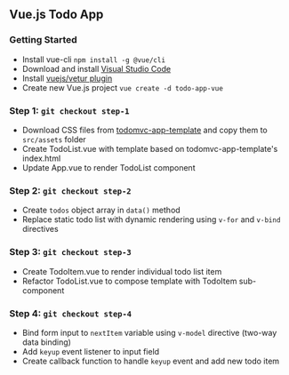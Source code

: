 ## Vue.js Todo App

### Getting Started

- Install vue-cli `npm install -g @vue/cli`
- Download and install [Visual Studio Code](https://code.visualstudio.com/)
- Install [vuejs/vetur plugin](https://github.com/vuejs/vetur)
- Create new Vue.js project `vue create -d todo-app-vue`

### Step 1: `git checkout step-1`

- Download CSS files from [todomvc-app-template](https://github.com/tastejs/todomvc-app-template) and copy them to `src/assets` folder
- Create TodoList.vue with template based on todomvc-app-template's index.html
- Update App.vue to render TodoList component

### Step 2: `git checkout step-2`

- Create `todos` object array in `data()` method
- Replace static todo list with dynamic rendering using `v-for` and `v-bind` directives

### Step 3: `git checkout step-3`

- Create TodoItem.vue to render individual todo list item
- Refactor TodoList.vue to compose template with TodoItem sub-component

### Step 4: `git checkout step-4`

- Bind form input to `nextItem` variable using `v-model` directive (two-way data binding)
- Add `keyup` event listener to input field
- Create callback function to handle `keyup` event and add new todo item
